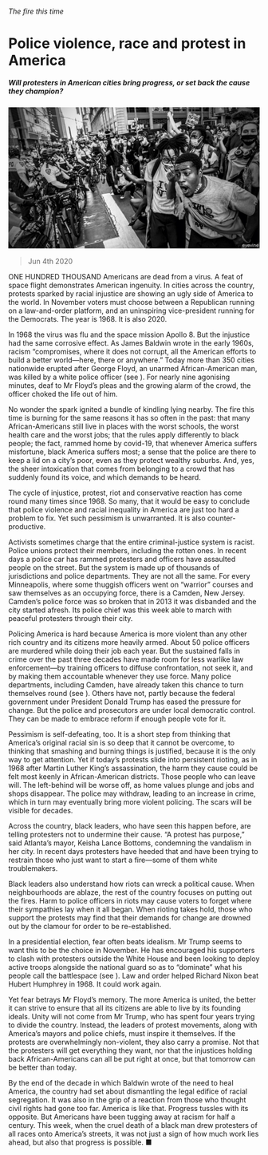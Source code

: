 ###### The fire this time

# Police violence, race and protest in America 

##### Will protesters in American cities bring progress, or set back the cause they champion? 

![image](images/20200606_LDD001_0.jpg) 

> Jun 4th 2020 

ONE HUNDRED THOUSAND Americans are dead from a virus. A feat of space flight demonstrates American ingenuity. In cities across the country, protests sparked by racial injustice are showing an ugly side of America to the world. In November voters must choose between a Republican running on a law-and-order platform, and an uninspiring vice-president running for the Democrats. The year is 1968. It is also 2020.

In 1968 the virus was flu and the space mission Apollo 8. But the injustice had the same corrosive effect. As James Baldwin wrote in the early 1960s, racism “compromises, where it does not corrupt, all the American efforts to build a better world—here, there or anywhere.” Today more than 350 cities nationwide erupted after George Floyd, an unarmed African-American man, was killed by a white police officer (see ). For nearly nine agonising minutes, deaf to Mr Floyd’s pleas and the growing alarm of the crowd, the officer choked the life out of him.


No wonder the spark ignited a bundle of kindling lying nearby. The fire this time is burning for the same reasons it has so often in the past: that many African-Americans still live in places with the worst schools, the worst health care and the worst jobs; that the rules apply differently to black people; the fact, rammed home by covid-19, that whenever America suffers misfortune, black America suffers most; a sense that the police are there to keep a lid on a city’s poor, even as they protect wealthy suburbs. And, yes, the sheer intoxication that comes from belonging to a crowd that has suddenly found its voice, and which demands to be heard.

The cycle of injustice, protest, riot and conservative reaction has come round many times since 1968. So many, that it would be easy to conclude that police violence and racial inequality in America are just too hard a problem to fix. Yet such pessimism is unwarranted. It is also counter-productive.

Activists sometimes charge that the entire criminal-justice system is racist. Police unions protect their members, including the rotten ones. In recent days a police car has rammed protesters and officers have assaulted people on the street. But the system is made up of thousands of jurisdictions and police departments. They are not all the same. For every Minneapolis, where some thuggish officers went on “warrior” courses and saw themselves as an occupying force, there is a Camden, New Jersey. Camden’s police force was so broken that in 2013 it was disbanded and the city started afresh. Its police chief was this week able to march with peaceful protesters through their city.

Policing America is hard because America is more violent than any other rich country and its citizens more heavily armed. About 50 police officers are murdered while doing their job each year. But the sustained falls in crime over the past three decades have made room for less warlike law enforcement—by training officers to diffuse confrontation, not seek it, and by making them accountable whenever they use force. Many police departments, including Camden, have already taken this chance to turn themselves round (see ). Others have not, partly because the federal government under President Donald Trump has eased the pressure for change. But the police and prosecutors are under local democratic control. They can be made to embrace reform if enough people vote for it.

Pessimism is self-defeating, too. It is a short step from thinking that America’s original racial sin is so deep that it cannot be overcome, to thinking that smashing and burning things is justified, because it is the only way to get attention. Yet if today’s protests slide into persistent rioting, as in 1968 after Martin Luther King’s assassination, the harm they cause could be felt most keenly in African-American districts. Those people who can leave will. The left-behind will be worse off, as home values plunge and jobs and shops disappear. The police may withdraw, leading to an increase in crime, which in turn may eventually bring more violent policing. The scars will be visible for decades.

Across the country, black leaders, who have seen this happen before, are telling protesters not to undermine their cause. “A protest has purpose,” said Atlanta’s mayor, Keisha Lance Bottoms, condemning the vandalism in her city. In recent days protesters have heeded that and have been trying to restrain those who just want to start a fire—some of them white troublemakers.

Black leaders also understand how riots can wreck a political cause. When neighbourhoods are ablaze, the rest of the country focuses on putting out the fires. Harm to police officers in riots may cause voters to forget where their sympathies lay when it all began. When rioting takes hold, those who support the protests may find that their demands for change are drowned out by the clamour for order to be re-established.

In a presidential election, fear often beats idealism. Mr Trump seems to want this to be the choice in November. He has encouraged his supporters to clash with protesters outside the White House and been looking to deploy active troops alongside the national guard so as to “dominate” what his people call the battlespace (see ). Law and order helped Richard Nixon beat Hubert Humphrey in 1968. It could work again.

Yet fear betrays Mr Floyd’s memory. The more America is united, the better it can strive to ensure that all its citizens are able to live by its founding ideals. Unity will not come from Mr Trump, who has spent four years trying to divide the country. Instead, the leaders of protest movements, along with America’s mayors and police chiefs, must inspire it themselves. If the protests are overwhelmingly non-violent, they also carry a promise. Not that the protesters will get everything they want, nor that the injustices holding back African-Americans can all be put right at once, but that tomorrow can be better than today.

By the end of the decade in which Baldwin wrote of the need to heal America, the country had set about dismantling the legal edifice of racial segregation. It was also in the grip of a reaction from those who thought civil rights had gone too far. America is like that. Progress tussles with its opposite. But Americans have been tugging away at racism for half a century. This week, when the cruel death of a black man drew protesters of all races onto America’s streets, it was not just a sign of how much work lies ahead, but also that progress is possible. ■

